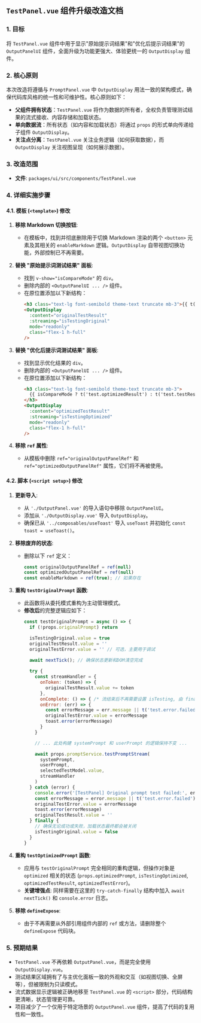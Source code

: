 ## **`TestPanel.vue` 组件升级改造文档**

### 1. **目标**

将 `TestPanel.vue` 组件中用于显示"原始提示词结果"和"优化后提示词结果"的 `OutputPanelUI` 组件，全面升级为功能更强大、体验更统一的 `OutputDisplay` 组件。

### 2. **核心原则**

本次改造将遵循与 `PromptPanel.vue` 中 `OutputDisplay` 用法一致的架构模式，确保代码库风格的统一性和可维护性。核心原则如下：

*   **父组件拥有状态**：`TestPanel.vue` 将作为数据的所有者，全权负责管理测试结果的流式接收、内容存储和加载状态。
*   **单向数据流**：所有状态（如内容和加载状态）将通过 `props` 的形式单向传递给子组件 `OutputDisplay`。
*   **关注点分离**：`TestPanel.vue` 关注业务逻辑（如何获取数据），而 `OutputDisplay` 关注视图呈现（如何展示数据）。

### 3. **改造范围**

*   **文件**: `packages/ui/src/components/TestPanel.vue`

### 4. **详细实施步骤**

#### **4.1. 模板 (`<template>`) 修改**

1.  **移除 Markdown 切换按钮**:
    *   在模板中，找到并彻底删除用于切换 Markdown 渲染的两个 `<button>` 元素及其相关的 `enableMarkdown` 逻辑。`OutputDisplay` 自带视图切换功能，外部控制已不再需要。

2.  **替换 "原始提示词测试结果" 面板**:
    *   找到 `v-show="isCompareMode"` 的 `div`。
    *   删除内部的 `<OutputPanelUI ... />` 组件。
    *   在原位置添加以下新结构：
        ```html
        <h3 class="text-lg font-semibold theme-text truncate mb-3">{{ t('test.originalResult') }}</h3>
        <OutputDisplay
          :content="originalTestResult"
          :streaming="isTestingOriginal"
          mode="readonly"
          class="flex-1 h-full"
        />
        ```

3.  **替换 "优化后提示词测试结果" 面板**:
    *   找到显示优化结果的 `div`。
    *   删除内部的 `<OutputPanelUI ... />` 组件。
    *   在原位置添加以下新结构：
        ```html
        <h3 class="text-lg font-semibold theme-text truncate mb-3">
          {{ isCompareMode ? t('test.optimizedResult') : t('test.testResult') }}
        </h3>
        <OutputDisplay
          :content="optimizedTestResult"
          :streaming="isTestingOptimized"
          mode="readonly"
          class="flex-1 h-full"
        />
        ```

4.  **移除 `ref` 属性**:
    *   从模板中删除 `ref="originalOutputPanelRef"` 和 `ref="optimizedOutputPanelRef"` 属性，它们将不再被使用。

#### **4.2. 脚本 (`<script setup>`) 修改**

1.  **更新导入**:
    *   从 `'./OutputPanel.vue'` 的导入语句中移除 `OutputPanelUI`。
    *   添加从 `'./OutputDisplay.vue'` 导入 `OutputDisplay`。
    *   确保已从 `'../composables/useToast'` 导入 `useToast` 并初始化 `const toast = useToast()`。

2.  **移除废弃的状态**:
    *   删除以下 `ref` 定义：
        ```javascript
        const originalOutputPanelRef = ref(null)
        const optimizedOutputPanelRef = ref(null)
        const enableMarkdown = ref(true); // 如果存在
        ```

3.  **重构 `testOriginalPrompt` 函数**:
    *   此函数将从委托模式重构为主动管理模式。
    *   **修改后**的完整逻辑应如下：
        ```javascript
        const testOriginalPrompt = async () => {
          if (!props.originalPrompt) return

          isTestingOriginal.value = true
          originalTestResult.value = ''
          originalTestError.value = '' // 可选，主要用于调试
          
          await nextTick(); // 确保状态更新和DOM清空完成

          try {
            const streamHandler = {
              onToken: (token) => {
                originalTestResult.value += token
              },
              onComplete: () => { /* 流结束后不再需要设置 isTesting, 由 finally 处理 */ },
              onError: (err) => {
                const errorMessage = err.message || t('test.error.failed')
                originalTestError.value = errorMessage
                toast.error(errorMessage)
              }
            }

            // ... 此处构建 systemPrompt 和 userPrompt 的逻辑保持不变 ...

            await props.promptService.testPromptStream(
              systemPrompt,
              userPrompt,
              selectedTestModel.value,
              streamHandler
            )
          } catch (error) {
            console.error('[TestPanel] Original prompt test failed:', error); // 增加详细错误日志
            const errorMessage = error.message || t('test.error.failed')
            originalTestError.value = errorMessage
            toast.error(errorMessage)
            originalTestResult.value = ''
          } finally {
            // 确保无论成功或失败，加载状态最终都会被关闭
            isTestingOriginal.value = false
          }
        }
        ```

4.  **重构 `testOptimizedPrompt` 函数**:
    *   应用与 `testOriginalPrompt` 完全相同的重构逻辑，但操作对象是 `optimized` 相关的状态 (`props.optimizedPrompt`, `isTestingOptimized`, `optimizedTestResult`, `optimizedTestError`)。
    *   **关键增强点**: 同样需要在这里的 `try-catch-finally` 结构中加入 `await nextTick()` 和 `console.error` 日志。

5.  **移除 `defineExpose`**:
    *   由于不再需要从外部引用组件内部的 `ref` 或方法，请删除整个 `defineExpose` 代码块。

### 5. **预期结果**

*   `TestPanel.vue` 不再依赖 `OutputPanel.vue`，而是完全使用 `OutputDisplay.vue`。
*   测试结果区域拥有了与主优化面板一致的外观和交互（如视图切换、全屏等），但被限制为只读模式。
*   流式数据显示逻辑被正确地移至 `TestPanel.vue` 的 `<script>` 部分，代码结构更清晰，状态管理更可靠。
*   项目减少了一个仅用于特定场景的 `OutputPanel.vue` 组件，提高了代码的复用性和一致性。 